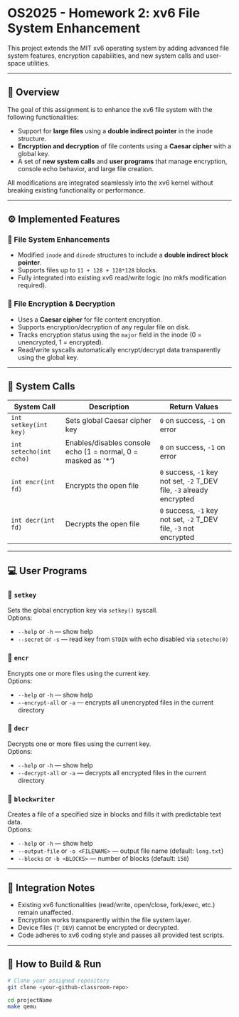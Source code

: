 # OS2025 - Homework 2: xv6 File System Enhancement

This project extends the MIT xv6 operating system by adding advanced file system features, encryption capabilities, and new system calls and user-space utilities.

---

## 🧩 Overview

The goal of this assignment is to enhance the xv6 file system with the following functionalities:

- Support for **large files** using a **double indirect pointer** in the inode structure.
- **Encryption and decryption** of file contents using a **Caesar cipher** with a global key.
- A set of **new system calls** and **user programs** that manage encryption, console echo behavior, and large file creation.

All modifications are integrated seamlessly into the xv6 kernel without breaking existing functionality or performance.

---

## ⚙️ Implemented Features

### 🔸 File System Enhancements
- Modified `inode` and `dinode` structures to include a **double indirect block pointer**.
- Supports files up to `11 + 128 + 128*128` blocks.
- Fully integrated into existing xv6 read/write logic (no mkfs modification required).

### 🔸 File Encryption & Decryption
- Uses a **Caesar cipher** for file content encryption.
- Supports encryption/decryption of any regular file on disk.
- Tracks encryption status using the `major` field in the inode (0 = unencrypted, 1 = encrypted).
- Read/write syscalls automatically encrypt/decrypt data transparently using the global key.

---

## 🧠 System Calls

| System Call | Description | Return Values |
|--------------|--------------|----------------|
| `int setkey(int key)` | Sets global Caesar cipher key | `0` on success, `-1` on error |
| `int setecho(int echo)` | Enables/disables console echo (1 = normal, 0 = masked as '*') | `0` on success, `-1` on error |
| `int encr(int fd)` | Encrypts the open file | `0` success, `-1` key not set, `-2` T_DEV file, `-3` already encrypted |
| `int decr(int fd)` | Decrypts the open file | `0` success, `-1` key not set, `-2` T_DEV file, `-3` not encrypted |

---

## 💻 User Programs

### 🔹 `setkey`
Sets the global encryption key via `setkey()` syscall.  
Options:
- `--help` or `-h` — show help
- `--secret` or `-s` — read key from `STDIN` with echo disabled via `setecho(0)`

### 🔹 `encr`
Encrypts one or more files using the current key.  
Options:
- `--help` or `-h` — show help
- `--encrypt-all` or `-a` — encrypts all unencrypted files in the current directory

### 🔹 `decr`
Decrypts one or more files using the current key.  
Options:
- `--help` or `-h` — show help
- `--decrypt-all` or `-a` — decrypts all encrypted files in the current directory

### 🔹 `blockwriter`
Creates a file of a specified size in blocks and fills it with predictable text data.  
Options:
- `--help` or `-h` — show help
- `--output-file` or `-o <FILENAME>` — output file name (default: `long.txt`)
- `--blocks` or `-b <BLOCKS>` — number of blocks (default: `150`)

---

## 🧩 Integration Notes

- Existing xv6 functionalities (read/write, open/close, fork/exec, etc.) remain unaffected.
- Encryption works transparently within the file system layer.
- Device files (`T_DEV`) cannot be encrypted or decrypted.
- Code adheres to xv6 coding style and passes all provided test scripts.

---

## 🚀 How to Build & Run

```bash
# Clone your assigned repository
git clone <your-github-classroom-repo>

cd projectName
make qemu
